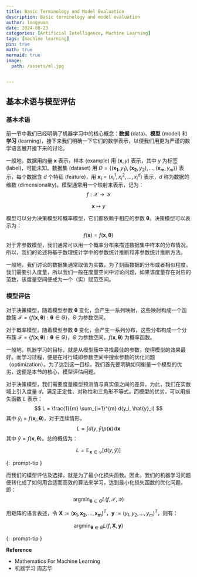 ```yaml
---
title: Basic Terminology and Model Evaluation
description: Basic terminology and model evaluation
author: longyuan
date: 2024-08-23 
categories: [Artificial Intelligence, Machine Learning]
tags: [machine learning]
pin: true
math: true
mermaid: true
image:
  path: /assets/ml.jpg


---
```


## 基本术语与模型评估

### 基本术语

前一节中我们已经明确了机器学习中的核心概念：**数据** (data)、**模型** (model) 和 **学习** (learning)，接下来我们明确一下它们的数学表示，以便我们用更为严谨的数学语言展开接下来的讨论。

一般地，数据用向量 $\boldsymbol{x}$ 表示，样本 (example) 用 $(\boldsymbol{x}, y)$ 表示，其中 $y$ 为标签 (label)，可能未知。数据集 (dataset) 用 $D = \{(\boldsymbol{x_1}, y_1), (\boldsymbol{x_2}, y_2), \ldots, (\boldsymbol{x_m}, y_m)\}$ 表示，每个数据含 $d$ 个特征 (feature)，用 $\boldsymbol{x_i} = (x^1_i, x^2_i, \ldots, x^d_i)$ 表示，$d$ 称为数据的维数 (dimensionality)。模型通常用一个映射来表示，记为：
$$
f: \mathcal{X} \to \mathcal{Y}
$$

$$
\boldsymbol{x} \mapsto y
$$

模型可以分为决策模型和概率模型，它们都依赖于相应的参数 $\boldsymbol{\theta}$。决策模型可以表示为：
$$
f(\boldsymbol{x}) = f(\boldsymbol{x}, \boldsymbol{\theta})
$$
对于非参数模型，我们通常可以用一个概率分布来描述数据集中样本的分布情况。所以，我们的论述将基于数理统计学中的参数统计推断和非参数统计推断方法。

一般地，我们讨论的数据集通常取值为实数，为了刻画数据的分布或者相似程度，我们需要引入度量，所以我们一般在度量空间中讨论问题，如果该度量存在对应的范数，该度量空间便成为一个（实）赋范空间。

### 模型评估

对于决策模型，随着模型参数 $\boldsymbol{\theta}$ 变化，会产生一系列映射，这些映射构成一个函数簇 $\mathscr{F} = \{f(\boldsymbol{x}, \boldsymbol{\theta}) : \boldsymbol{\theta} \in \Theta\}$，$\Theta$ 为参数空间。

对于概率模型，随着模型参数 $\boldsymbol{\theta}$ 变化，会产生一系列分布，这些分布构成一个分布簇 $\mathscr{F} = \{f(\boldsymbol{x}, \boldsymbol{\theta}) : \boldsymbol{\theta} \in \Theta\}$，$\Theta$ 为参数空间，$f(\boldsymbol{x}, \boldsymbol{\theta})$ 为概率函数。

一般地，机器学习的目标，就是从模型簇中寻找最佳的参数，使得模型的效果最好。而学习过程，便是在可行域即参数空间中搜索参数的优化问题（optimization）。为了达到这一目标，我们首先要明确如何衡量一个模型的优劣，这便是本节的核心，模型评估问题。

对于决策模型，我们需要度量模型预测值与真实值之间的差异，为此，我们在实数域上引入度量 $d$，满足正定性、对称性和三角形不等式。而模型的优劣，可以用损失函数 $L$ 表示：
$$
L = \frac{1}{m} \sum_{i=1}^{m} d(y_i, \hat{y}_i)
$$
其中 $\hat{y}_i = f(\boldsymbol{x}_i, \boldsymbol{\theta})$，对于连续情形，
$$
L = \int d(y, \hat{y}) p(\boldsymbol{x}) \, \text{d}\boldsymbol{x}
$$
其中 $\hat{y} = f(\boldsymbol{x}, \boldsymbol{\theta})$。总的概括为：

>

$$
L = \mathbb{E}_{\boldsymbol{x} \in \mathcal{D}} [d(y, \hat{y})]
$$

{: .prompt-tip }

而我们的模型评估及选择，就是为了最小化损失函数。因此，我们的机器学习问题便转化成了如何用合适而高效的算法来学习，达到最小化损失函数的优化问题，即：
$$
\text{argmin}_{\boldsymbol{\theta} \in \Theta} L(f, \mathcal{X}, \mathcal{Y})
$$

用矩阵的语言表述，令 $\boldsymbol{X} := (\boldsymbol{x_1}, \boldsymbol{x_2}, \ldots, \boldsymbol{x_m})^T$，$\boldsymbol{y} := (y_1, y_2, \ldots, y_m)^T$，则有：

>

$$
\text{argmin}_{\boldsymbol{\theta} \in \Theta} L(f, \boldsymbol{X}, \boldsymbol{y})
$$

{: .prompt-tip }




**Reference**

* Mathematics For Machine Learning
* 机器学习 周志华
